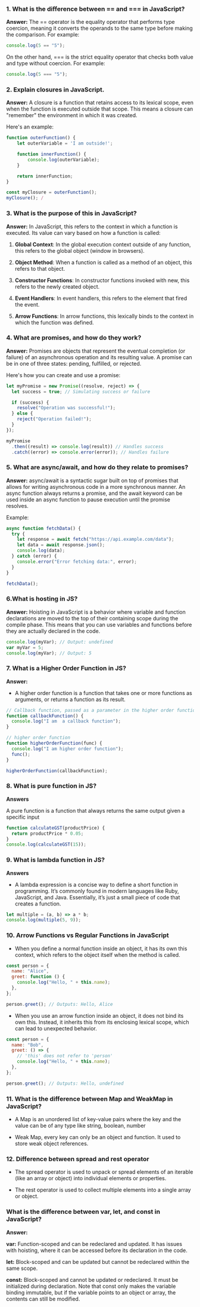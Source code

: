 ### 1. What is the difference between == and === in JavaScript?

**Answer:**
The == operator is the equality operator that performs type coercion, meaning it converts the operands to the same type before making the comparison. For example:

```js
console.log(5 == "5");
```

On the other hand, === is the strict equality operator that checks both value and type without coercion. For example:

```js
console.log(5 === "5");
```

### 2. Explain closures in JavaScript.

**Answer:**
A closure is a function that retains access to its lexical scope, even when the function is executed outside that scope. This means a closure can "remember" the environment in which it was created.

Here's an example:

```js
function outerFunction() {
    let outerVariable = 'I am outside!';

    function innerFunction() {
        console.log(outerVariable);
    }

    return innerFunction;
}

const myClosure = outerFunction();
myClosure(); /
```

### 3. What is the purpose of this in JavaScript?

**Answer:**
In JavaScript, this refers to the context in which a function is executed. Its value can vary based on how a function is called:

1. **Global Context**: In the global execution context outside of any function, this refers to the global object (window in browsers).
2. **Object Method**: When a function is called as a method of an object, this refers to that object.
3. **Constructor Functions**: In constructor functions invoked with new, this refers to the newly created object.

4. **Event Handlers**: In event handlers, this refers to the element that fired the event.

5. **Arrow Functions**: In arrow functions, this lexically binds to the context in which the function was defined.

### 4. What are promises, and how do they work?

**Answer:**
Promises are objects that represent the eventual completion (or failure) of an asynchronous operation and its resulting value. A promise can be in one of three states: pending, fulfilled, or rejected.

Here's how you can create and use a promise:

```js
let myPromise = new Promise((resolve, reject) => {
  let success = true; // Simulating success or failure

  if (success) {
    resolve("Operation was successful!");
  } else {
    reject("Operation failed!");
  }
});

myPromise
  .then((result) => console.log(result)) // Handles success
  .catch((error) => console.error(error)); // Handles failure
```

### 5. What are async/await, and how do they relate to promises?

**Answer:**
async/await is a syntactic sugar built on top of promises that allows for writing asynchronous code in a more synchronous manner. An async function always returns a promise, and the await keyword can be used inside an async function to pause execution until the promise resolves.

Example:

```js
async function fetchData() {
  try {
    let response = await fetch("https://api.example.com/data");
    let data = await response.json();
    console.log(data);
  } catch (error) {
    console.error("Error fetching data:", error);
  }
}

fetchData();
```

### 6.What is hosting in JS?

**Answer:**
Hoisting in JavaScript is a behavior where variable and function declarations are moved to the top of their containing scope during the compile phase. This means that you can use variables and functions before they are actually declared in the code.

```js
console.log(myVar); // Output: undefined
var myVar = 5;
console.log(myVar); // Output: 5
```

### 7. What is a Higher Order Function in JS?

**Answer:**

- A higher order function is a function that takes one or more functions as arguments, or returns a function as its result.

```js
// Callback function, passed as a parameter in the higher order function
function callbackFunction() {
  console.log("I am  a callback function");
}

// higher order function
function higherOrderFunction(func) {
  console.log("I am higher order function");
  func();
}

higherOrderFunction(callbackFunction);
```

### 8. What is pure function in JS?

**Answers**

A pure function is a function that always returns the same output given a specific input

```js
function calculateGST(productPrice) {
  return productPrice * 0.05;
}
console.log(calculateGST(15));
```

### 9. What is lambda function in JS?

**Answers**

- A lambda expression is a concise way to define a short function in programming. It’s commonly found in modern languages like Ruby, JavaScript, and Java. Essentially, it’s just a small piece of code that creates a function.

```js
let multiple = (a, b) => a * b;
console.log(multiple(5, 9));
```

### 10. Arrow Functions vs Regular Functions in JavaScript

- When you define a normal function inside an object, it has its own this context, which refers to the object itself when the method is called.

```js
const person = {
  name: "Alice",
  greet: function () {
    console.log("Hello, " + this.name);
  },
};

person.greet(); // Outputs: Hello, Alice
```

- When you use an arrow function inside an object, it does not bind its own this. Instead, it inherits this from its enclosing lexical scope, which can lead to unexpected behavior.

```js
const person = {
  name: "Bob",
  greet: () => {
    // 'this' does not refer to 'person'
    console.log("Hello, " + this.name);
  },
};

person.greet(); // Outputs: Hello, undefined
```

### 11. What is the difference between Map and WeakMap in JavaScript?

- A Map is an unordered list of key-value pairs where the key and the value can be of any type like string, boolean, number

- Weak Map, every key can only be an object and function. It used to store weak object references.

### 12. Difference between spread and rest operator

- The spread operator is used to unpack or spread elements of an iterable (like an array or object) into individual elements or properties.

- The rest operator is used to collect multiple elements into a single array or object.

### What is the difference between var, let, and const in JavaScript?
**Answer:**

**var:**
Function-scoped and can be redeclared and updated. It has issues with hoisting, where it can be accessed before its declaration in the code.

**let:**
Block-scoped and can be updated but cannot be redeclared within the same scope.

**const:**
Block-scoped and cannot be updated or redeclared. It must be initialized during declaration. Note that const only makes the variable binding immutable, but if the variable points to an object or array, the contents can still be modified.
